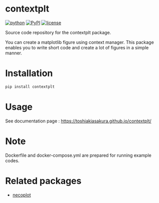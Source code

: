 # contextplt
[![python](https://img.shields.io/pypi/pyversions/contextplt)](https://www.python.org/)
[![PyPI](https://img.shields.io/pypi/v/contextplt.svg)](https://pypi.org/project/contextplt/)
[![license](https://img.shields.io/pypi/l/contextplt?color=blue)](https://github.com/toshiakiasakura/contextplt/blob/main/LICENSE)

Source code repository for the contextplt package.

You can create a matplotlib figure using context manager. 
This package enables you to write short code and 
create a lot of figures in a simple manner. 

# Installation 
```bash
pip install contextplt
```

# Usage
See documentation page : https://toshiakiasakura.github.io/contextplt/

# Note 
Dockerfile and docker-compose.yml are prepared for running example codes.

# Related packages
- [necoplot](https://github.com/guneco/necoplot/)


